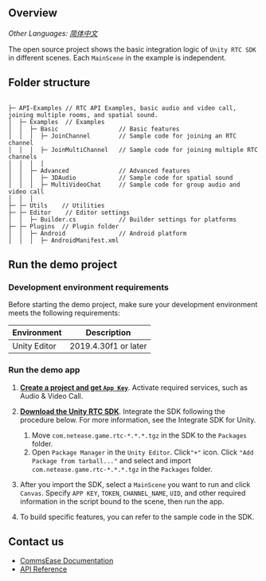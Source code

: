 ## Overview

_Other Languages: [简体中文](README_zh_CN.md)_

The open source project shows the basic integration logic of `Unity RTC SDK` in different scenes. Each `MainScene` in the example is independent.

## Folder structure

```

├─ API-Examples // RTC API Examples, basic audio and video call, joining multiple rooms, and spatial sound.
│  ├─ Examples  // Examples
│  │  ├─ Basic                 // Basic features
│  │  │  ├─ JoinChannel        // Sample code for joining an RTC channel
│  │  │  ├─ JoinMultiChannel   // Sample code for joining multiple RTC channels
│  │  │  │
│  │  ├─ Advanced              // Advanced features
│  │  │  ├─ 3DAudio            // Sample code for spatial sound
│  │  │  ├─ MultiVideoChat     // Sample code for group audio and video call
│  │  │
├─ ├─ Utils    // Utilities
├─ ├─ Editor    // Editor settings
│  │  ├─ Builder.cs            // Builder settings for platforms
├─ ├─ Plugins  // Plugin folder
│  │  ├─ Android               // Android platform
│  │  │  ├─ AndroidManifest.xml
```

## Run the demo project

### Development environment requirements

Before starting the demo project, make sure your development environment meets the following requirements:

| Environment | Description |
|--------|--------|
| Unity Editor | 2019.4.30f1 or later |

### Run the demo app

1. [**Create a project and get `App Key`**](https://doc.yunxin.163.com/nertc/docs/DE3NDM0NTI?platform=unity). Activate required services, such as Audio & Video Call.

2. [**Download the Unity RTC SDK**](https://yx-web-nosdn.netease.im/package/1662715423977/nertc-unity-sdk-4.5.907.7z?download=nertc-unity-sdk-4.5.907.7z). Integrate the SDK following the procedure below. For more information, see the Integrate SDK for Unity.
	1. Move `com.netease.game.rtc-*.*.*.tgz` in the SDK to the `Packages` folder.
	2. Open `Package Manager` in the `Unity Editor`. Click`"+"` icon. Click `"Add Package from tarball..."` and select and import `com.netease.game.rtc-*.*.*.tgz` in the `Packages` folder.

3. After you import the SDK, select a `MainScene` you want to run and click `Canvas`. Specify `APP KEY`, `TOKEN`, `CHANNEL_NAME`, `UID`, and other required information in the script bound to the scene, then run the app.

4. To build specific features, you can refer to the sample code in the SDK.

## Contact us

- [CommsEase Documentation](https://doc.commsease.com/en/DeveloperContest/docs/home-page?platform=undefined)
- [API Reference](https://doc.commsease.com/docs/interface/NERTC_SDK/en/Latest/Unity/index.html)

